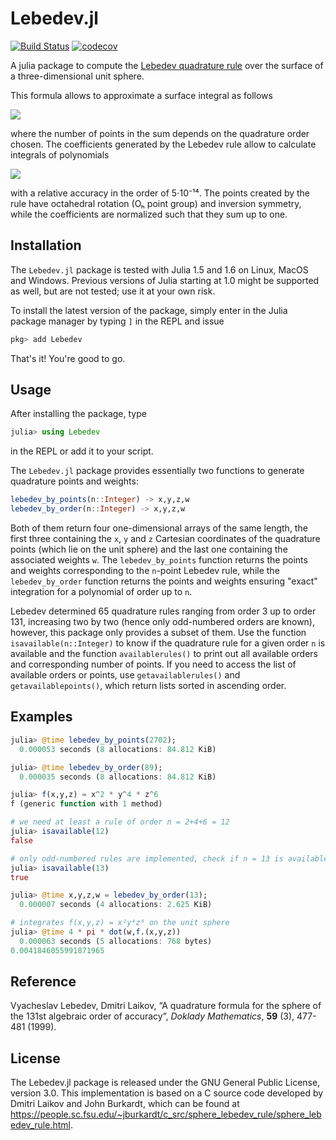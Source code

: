 # Lebedev.jl

[![Build Status](https://github.com/stefabat/Lebedev.jl/workflows/CI/badge.svg)](https://github.com/stefabat/Lebedev.jl/actions?query=workflow%3ACI)
[![codecov](https://codecov.io/gh/stefabat/Lebedev.jl/branch/main/graph/badge.svg)](https://codecov.io/gh/stefabat/Lebedev.jl)

A julia package to compute the [Lebedev quadrature rule](https://www.wikiwand.com/en/Lebedev_quadrature)
over the surface of a three-dimensional unit sphere.

This formula allows to approximate a surface integral as follows

<img src="https://latex.codecogs.com/svg.latex?I(f)=\int_0^{2\pi}d\phi\int_0^\pi&space;f(\phi,\theta)\sin\theta&space;d\theta\approx4\pi\sum_iw_if(x_i,y_i,z_i)"/>

where the number of points in the sum depends on the quadrature order chosen.
The coefficients generated by the Lebedev rule allow to calculate integrals of polynomials

<img src="https://latex.codecogs.com/svg.latex?x^ky^lz^m,\;k&plus;l&plus;m\le131"/>

with a relative accuracy in the order of 5⋅10⁻¹⁴. The points created by the rule
have octahedral rotation (Oₕ point group) and inversion symmetry, while the coefficients are
normalized such that they sum up to one.

## Installation

The `Lebedev.jl` package is tested with Julia 1.5 and 1.6 on Linux, MacOS and Windows. Previous versions
of Julia starting at 1.0 might be supported as well, but are not tested; use it at your own risk.

To install the latest version of the package, simply enter in the Julia package manager by typing `]`
in the REPL and issue
```julia
pkg> add Lebedev
```
That's it! You're good to go.

## Usage

After installing the package, type
```julia
julia> using Lebedev
```
in the REPL or add it to your script.

The `Lebedev.jl` package provides essentially two functions to generate quadrature points and weights:
```julia
lebedev_by_points(n::Integer) -> x,y,z,w
lebedev_by_order(n::Integer) -> x,y,z,w
```
Both of them return four one-dimensional arrays of the same length, the first three containing
the `x`, `y` and `z` Cartesian coordinates of the quadrature points (which lie on the unit sphere)
and the last one containing the associated weights `w`.
The `lebedev_by_points` function returns the points and weights corresponding to the `n`-point Lebedev
rule, while the `lebedev_by_order` function returns the points and weights ensuring "exact"
integration for a polynomial of order up to `n`.

Lebedev determined 65 quadrature rules ranging from order 3 up to order 131, increasing two by two
(hence only odd-numbered orders are known), however, this package only provides a subset of them.
Use the function `isavailable(n::Integer)` to know if the quadrature rule for a given order `n` is
available and the function `availablerules()` to print out all available orders and corresponding
number of points. If you need to access the list of available orders or points, use
`getavailablerules()` and `getavailablepoints()`, which return lists sorted in ascending order.

## Examples

```julia
julia> @time lebedev_by_points(2702);
  0.000053 seconds (8 allocations: 84.812 KiB)

julia> @time lebedev_by_order(89);
  0.000035 seconds (8 allocations: 84.812 KiB)

julia> f(x,y,z) = x^2 * y^4 * z^6
f (generic function with 1 method)

# we need at least a rule of order n = 2+4+6 = 12
julia> isavailable(12)
false

# only odd-numbered rules are implemented, check if n = 13 is available
julia> isavailable(13)
true

julia> @time x,y,z,w = lebedev_by_order(13);
  0.000007 seconds (4 allocations: 2.625 KiB)

# integrates f(x,y,z) = x²y⁴z⁶ on the unit sphere
julia> @time 4 * pi * dot(w,f.(x,y,z))
  0.000063 seconds (5 allocations: 768 bytes)
0.0041846055991871965
```
## Reference

Vyacheslav Lebedev, Dmitri Laikov,
“A quadrature formula for the sphere of the 131st algebraic order of accuracy”,
*Doklady Mathematics*, **59** (3), 477-481 (1999).

## License

The Lebedev.jl package is released under the GNU General Public License, version 3.0.
This implementation is based on a C source code developed by Dmitri Laikov and John Burkardt,
which can be found at
https://people.sc.fsu.edu/~jburkardt/c_src/sphere_lebedev_rule/sphere_lebedev_rule.html.
